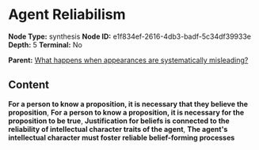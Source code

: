 # Agent Reliabilism

**Node Type:** synthesis
**Node ID:** e1f834ef-2616-4db3-badf-5c34df39933e
**Depth:** 5
**Terminal:** No

**Parent:** [What happens when appearances are systematically misleading?](what-happens-when-appearances-are-systematically-misleading-antithesis-8f890d7e-d3cd-445c-8ade-77557f8e9694.md)

## Content

**For a person to know a proposition, it is necessary that they believe the proposition**, **For a person to know a proposition, it is necessary for the proposition to be true**, **Justification for beliefs is connected to the reliability of intellectual character traits of the agent**, **The agent's intellectual character must foster reliable belief-forming processes**
